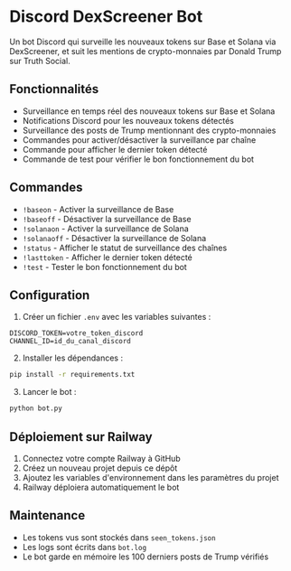 # Discord DexScreener Bot

Un bot Discord qui surveille les nouveaux tokens sur Base et Solana via DexScreener, et suit les mentions de crypto-monnaies par Donald Trump sur Truth Social.

## Fonctionnalités

- Surveillance en temps réel des nouveaux tokens sur Base et Solana
- Notifications Discord pour les nouveaux tokens détectés
- Surveillance des posts de Trump mentionnant des crypto-monnaies
- Commandes pour activer/désactiver la surveillance par chaîne
- Commande pour afficher le dernier token détecté
- Commande de test pour vérifier le bon fonctionnement du bot

## Commandes

- `!baseon` - Activer la surveillance de Base
- `!baseoff` - Désactiver la surveillance de Base
- `!solanaon` - Activer la surveillance de Solana
- `!solanaoff` - Désactiver la surveillance de Solana
- `!status` - Afficher le statut de surveillance des chaînes
- `!lasttoken` - Afficher le dernier token détecté
- `!test` - Tester le bon fonctionnement du bot

## Configuration

1. Créer un fichier `.env` avec les variables suivantes :
```
DISCORD_TOKEN=votre_token_discord
CHANNEL_ID=id_du_canal_discord
```

2. Installer les dépendances :
```bash
pip install -r requirements.txt
```

3. Lancer le bot :
```bash
python bot.py
```

## Déploiement sur Railway

1. Connectez votre compte Railway à GitHub
2. Créez un nouveau projet depuis ce dépôt
3. Ajoutez les variables d'environnement dans les paramètres du projet
4. Railway déploiera automatiquement le bot

## Maintenance

- Les tokens vus sont stockés dans `seen_tokens.json`
- Les logs sont écrits dans `bot.log`
- Le bot garde en mémoire les 100 derniers posts de Trump vérifiés
